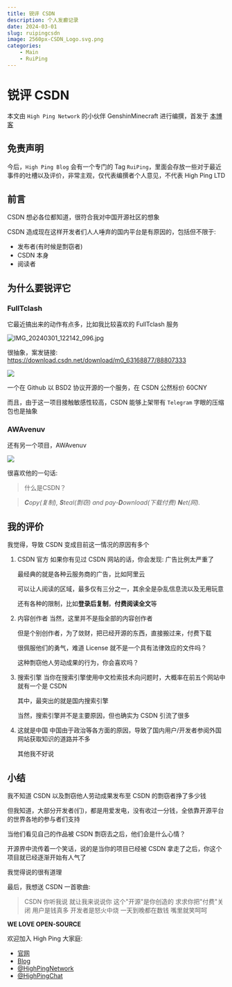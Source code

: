 ```yaml
---
title: 锐评 CSDN
description: 个人发癫记录
date: 2024-03-01
slug: ruipingcsdn
image: 2560px-CSDN_Logo.svg.png
categories:
    - Main
    - RuiPing
---
```


# 锐评 CSDN

本文由 `High Ping Network` 的小伙伴 GenshinMinecraft 进行编撰，首发于 [本博客](https://blog.c1oudf1are.eu.org)

## 免责声明

今后，`High Ping Blog` 会有一个专门的 Tag `RuiPing`，里面会存放一些对于最近事件的吐槽以及评价，非常主观，仅代表编撰者个人意见，不代表 High Ping LTD

## 前言

CSDN 想必各位都知道，很符合我对中国开源社区的想象

CSDN 造成现在这样开发者们人人唾弃的国内平台是有原因的，包括但不限于: 
- 发布者(有时候是剽窃者)
- CSDN 本身
- 阅读者

## 为什么要锐评它

### FullTclash

它最近搞出来的动作有点多，比如我比较喜欢的 FullTclash 服务

![IMG_20240301_122142_096.jpg](IMG_20240301_122142_096.jpg)

很抽象，案发链接: <https://download.csdn.net/download/m0_63168877/88807333>

![](IMG_20240301_122345_343.jpg)

一个在 Github 以 BSD2 协议开源的一个服务，在 CSDN 公然标价 60CNY

而且，由于这一项目接触敏感性较高，CSDN 能够上架带有 `Telegram` 字眼的压缩包也是抽象

### AWAvenuv

还有另一个项目，AWAvenuv

![](IMG_20240301_122747_563.jpg)

很喜欢他的一句话: 

> 什么是CSDN？  

> **_C_**_opy(复制),_ **_S_**_teal(剽窃) and pay-_**_D_**_ownload(下载付费)_ **_N_**_et(网)._  


## 我的评价

我觉得，导致 CSDN 变成目前这一情况的原因有多个

1. CSDN 官方
	如果你有见过 CSDN 网站的话，你会发现: 广告比例太严重了
	
	最经典的就是各种云服务商的广告，比如阿里云
	
	可以让人阅读的区域，最多仅有三分之一，其余全是杂乱信息流以及无用玩意
	
	还有各种的限制，比如**登录后复制**，**付费阅读全文**等

2. 内容创作者
	当然，这里并不是指全部的内容创作者
	
	但是个别创作者，为了敛财，把已经开源的东西，直接搬过来，付费下载
	
	很佩服他们的勇气，难道 License 就不是一个具有法律效应的文件吗？
	
	这种剽窃他人劳动成果的行为，你会喜欢吗？

3. 搜索引擎
	当你在搜索引擎使用中文检索技术向问题时，大概率在前五个网站中就有一个是 CSDN
	
	其中，最突出的就是国内搜索引擎
	
	当然，搜索引擎并不是主要原因，但也确实为 CSDN 引流了很多

4. 这就是中国
	中国由于政治等各方面的原因，导致了国内用户/开发者参阅外国网站获取知识的道路并不多
	
	其他我不好说

## 小结

我不知道 CSDN 以及剽窃他人劳动成果发布至 CSDN 的剽窃者挣了多少钱

但我知道，大部分开发者(们)，都是用爱发电，没有收过一分钱，全依靠开源平台的世界各地的参与者们支持

当他们看见自己的作品被 CSDN 剽窃去之后，他们会是什么心情？

开源界中流传着一个笑话，说的是当你的项目已经被 CSDN 拿走了之后，你这个项目就已经逐渐开始有人气了

我觉得说的很有道理

最后，我想送 CSDN 一首歌曲:

> CSDN 你听我说
> 就让我来说说你
> 这个"开源"是你创造的
> 求求你把"付费"关闭
> 用户是钱真多
> 开发者是怒火中烧
> 一天到晚都在数钱
> 嘴里就笑呵呵

**WE LOVE OPEN-SOURCE**

欢迎加入 High Ping 大家庭:
- [官网](https://highp.ing)
- [Blog](https://blog.c1oudf1are.eu.org)
- [@HighPingNetwork](https://t.me/HighPingNetwork)
- [@HighPingChat](https://t.me/highpingchat)